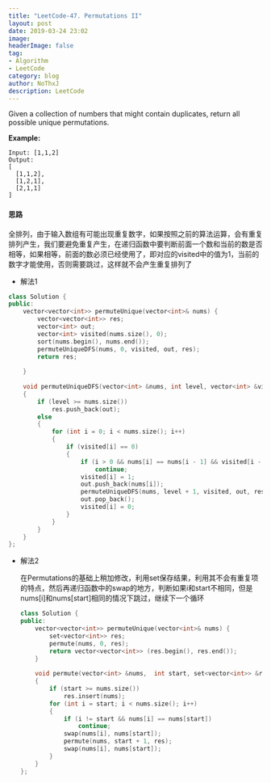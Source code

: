```yaml
---
title: "LeetCode-47. Permutations II"
layout: post
date: 2019-03-24 23:02
image: 
headerImage: false
tag:
- Algorithm
- LeetCode
category: blog
author: NoThxJ
description: LeetCode
---
```


Given a collection of numbers that might contain duplicates, return all possible unique permutations.

**Example:**

```
Input: [1,1,2]
Output:
[
  [1,1,2],
  [1,2,1],
  [2,1,1]
]
```

#### 思路

全排列，由于输入数组有可能出现重复数字，如果按照之前的算法运算，会有重复排列产生，我们要避免重复产生，在递归函数中要判断前面一个数和当前的数是否相等，如果相等，前面的数必须已经使用了，即对应的visited中的值为1，当前的数字才能使用，否则需要跳过，这样就不会产生重复排列了

- 解法1

```c++
class Solution {
public:
    vector<vector<int>> permuteUnique(vector<int>& nums) {
        vector<vector<int>> res;
        vector<int> out;
        vector<int> visited(nums.size(), 0);
        sort(nums.begin(), nums.end());
        permuteUniqueDFS(nums, 0, visited, out, res);
        return res;
        
    }
    
    void permuteUniqueDFS(vector<int> &nums, int level, vector<int> &visited, vector<int> &out, vector<vector<int>> &res)
    {
        if (level >= nums.size())
            res.push_back(out);
        else
        {
            for (int i = 0; i < nums.size(); i++)
            {
                if (visited[i] == 0)
                {
                    if (i > 0 && nums[i] == nums[i - 1] && visited[i - 1] == 0)
                        continue;
                    visited[i] = 1;
                    out.push_back(nums[i]);
                    permuteUniqueDFS(nums, level + 1, visited, out, res);
                    out.pop_back();
                    visited[i] = 0;
                }
            }
        }
    }
};
```

- 解法2

  在Permutations的基础上稍加修改，利用set保存结果，利用其不会有重复项的特点，然后再递归函数中的swap的地方，判断如果i和start不相同，但是nums[i]和nums[start]相同的情况下跳过，继续下一个循环

  ```c++
  class Solution {
  public:
      vector<vector<int>> permuteUnique(vector<int>& nums) {
          set<vector<int>> res;
          permute(nums, 0, res);
          return vector<vector<int>> (res.begin(), res.end());
      }
      
      void permute(vector<int> &nums,  int start, set<vector<int>> &res)
      {
          if (start >= nums.size())
              res.insert(nums);
          for (int i = start; i < nums.size(); i++)
          {
              if (i != start && nums[i] == nums[start]) 
                  continue;
              swap(nums[i], nums[start]);
              permute(nums, start + 1, res);
              swap(nums[i], nums[start]);
          }
      }
  };
  ```

